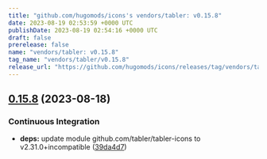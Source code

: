 ```yaml
---
title: "github.com/hugomods/icons's vendors/tabler: v0.15.8"
date: 2023-08-19 02:53:59 +0000 UTC
publishDate: 2023-08-19 02:54:16 +0000 UTC
draft: false
prerelease: false
name: "vendors/tabler: v0.15.8"
tag_name: "vendors/tabler/v0.15.8"
release_url: "https://github.com/hugomods/icons/releases/tag/vendors/tabler/v0.15.8"
---
```


## [0.15.8](https://github.com/hugomods/icons/compare/vendors/tabler/v0.15.7...vendors/tabler/v0.15.8) (2023-08-18)


### Continuous Integration

* **deps:** update module github.com/tabler/tabler-icons to v2.31.0+incompatible ([39da4d7](https://github.com/hugomods/icons/commit/39da4d77bbfd988505eaad4e9a502f79bb681e39))
